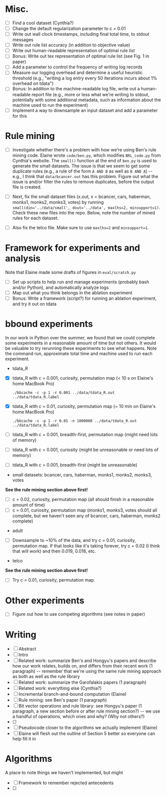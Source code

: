 Misc.
=====

- [ ] Find a cool dataset (Cynthia?)
- [ ] Change the default regularization parameter to c = 0.01
- [ ] Write out wall clock timestamps, including final total time, to stdout messages
- [ ] Write out rule list accuracy (in addition to objective value)
- [ ] Write out human-readable representation of optimal rule list
- [ ] Bonus: Write out tex representation of optimal rule list (see Fig. 1 in paper)
- [ ] Add a parameter to control the frequency of writing log records
- [ ] Measure our logging overhead and determine a useful heuristic threshold
      (e.g., "writing a log entry every 50 iterations incurs about 1% overhead on tdata")
- [ ] Bonus: In addition to the machine-readable log file, write out a human-readable
      report file (e.g., more or less what we're writing to stdout, potentially
      with some additional metadata, such as information about the machine used to
      run the experiment)
- [ ] Implement a way to downsample an input dataset and add a parameter for this

Rule mining
===========

- [ ] Investigate whether there's a problem with how we're using Ben's rule mining code.
      Elaine wrote `code/ben.py`, which modifies `BRL_code.py` from Cynthia's website.
      The `small()` function at the end of `ben.py` is used to generate the small datasets.
      The issue is that we seem to get some duplicate rules (e.g., a rule of the form
      `A AND B` as well as `B AND A`) -- e.g., I think that `data/bcancer.out` has this
      problem.  Figure out what the issue is and/or filter the rules to remove duplicates,
      before the output file is created.

- [ ] Next, fix the small dataset files (x.out, x = bcancer, cars, haberman, monks1, monks2, monks3, votes)
      by running `small(din='../data/small', dout='../data', maxlhs=2, minsupport=1)`.
      Check these new files into the repo.  Below, note the number of mined rules for each dataset.

- [ ] Also fix the telco file.  Make sure to use `maxlhs=2` and `minsupport=1`.

Framework for experiments and analysis
======================================

Note that Elaine made some drafts of figures in `eval/scratch.py` 

- [ ] Set up scripts to help run and manage experiments (probably bash and/or Python), and automatically analyze logs
- [ ] Map out what you think belongs in the ablation experiment
- [ ] Bonus: Write a framework (script?) for running an ablation experiment, and try it out on tdata

bbound experiments
==================

In our work in Python over the summer, we found that we could complete
some experiments in a reasonable amount of time but not others.
It would be valuable to try rerunning these experiments to see what happens.
Note the command run, approximate total time and machine used to run each experiment.

* tdata_R

- [x] tdata_R with c = 0.001, curiosity, permutation map (< 10 s on Elaine's home MacBook Pro)

    `./bbcache -c -p 1 -r 0.001 ../data/tdata_R.out ../data/tdata_R.label`

- [x] tdata_R with c = 0.01, curiosity, permutation map (~ 10 min on Elaine's home MacBook Pro)

    `./bbcache -c -p 1 -r 0.01 -n 1000000 ../data/tdata_R.out ../data/tdata_R.label`

- [ ] tdata_R with c = 0.001, breadth-first, permutation map (might need lots of memory)
- [ ] tdata_R with c = 0.001, curiosity (might be unreasonable or need lots of memory)
- [ ] tdata_R with c = 0.001, breadth-first (might be unreasonable)

* small datasets:  bcancer, cars, haberman, monks1, monks2, monks3, votes

**See the rule mining section above first!**

- [ ] c = 0.02, curiosity, permutation map (all should finish in a reasonable amount of time)
- [ ] c = 0.01, curiosity, permutation map (monks1, monks3, votes should all complete,
      but we haven't seen any of bcancer, cars, haberman, monks2 complete)

* adult

- [ ] Downsample to ~10% of the data, and try c = 0.01, curiosity, permutation map.
      If that looks like it's taking forever, try c = 0.02 (I think that will work)
      and then 0.019, 0.018, etc.

* telco

**See the rule mining section above first!**

- [ ] Try c = 0.01, curiosity, permutation map.

Other experiments
=================

- [ ] Figure out how to use competing algorithms (see notes in paper)

Writing
=======

- [ ] Abstract
- [ ] Intro
- [ ] Related work: summarize Ben's and Hongyu's papers and describe how our work
      relates, builds on, and differs from their recent work (1 paragraph) -- remember
      that we're using the same rule mining approach as both as well as the rule library
- [ ] Related work: summarize the Garofalakis papers (1 paragraph)
- [ ] Related work: everything else (Cynthia?)
- [ ] Incremental branch-and-bound computation (Elaine)
- [ ] Rule mining: see Ben's paper (1 paragraph)
- [ ] Bit vector operations and rule library: see Hongyu's paper (1 paragraph,
      a new section before or after rule mining section?) -- we use a handful of
      operations, which ones and why?  (Why not others?)
- [ ] 
- [ ] Pseudocode closer to the algorithms we actually implement (Elaine)
- [ ] Elaine will flesh out the outline of Section 5 better so everyone can help fill it in

Algorithms
==========

A place to note things we haven't implemented, but might

- [ ] Framework to remember rejected antecedents
- [ ] 